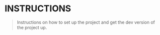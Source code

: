 # INSTRUCTIONS
> Instructions on how to set up the project and get the dev version of the project up.
